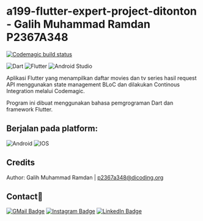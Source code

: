 # a199-flutter-expert-project-ditonton - Galih Muhammad Ramdan P2367A348
[![Codemagic build status](https://api.codemagic.io/apps/627477eddae0b78ac1762edf/627477eddae0b78ac1762ede/status_badge.svg)](https://codemagic.io/apps/627477eddae0b78ac1762edf/627477eddae0b78ac1762ede/latest_build)

![Dart](https://img.shields.io/badge/dart-%230175C2.svg?style=for-the-badge&logo=dart&logoColor=white)
![Flutter](https://img.shields.io/badge/Flutter-%2302569B.svg?style=for-the-badge&logo=Flutter&logoColor=white)
![Android Studio](https://img.shields.io/badge/Android%20Studio-3DDC84.svg?style=for-the-badge&logo=android-studio&logoColor=white)  


Aplikasi Flutter yang menampilkan daftar movies dan tv series hasil request API menggunakan state management BLoC dan dilakukan Continous Integration melalui Codemagic.

Program ini dibuat menggunakan bahasa pemgrograman Dart dan framework Flutter.

## Berjalan pada platform:  
![Android](https://img.shields.io/badge/Android-3DDC84?style=for-the-badge&logo=android&logoColor=white) ![IOS](https://img.shields.io/badge/iOS-000000?style=for-the-badge&logo=ios&logoColor=white)

## Credits

Author: Galih Muhammad Ramdan | p2367a348@dicoding.org

## Contact💬
[![GMail Badge](https://img.shields.io/badge/-galihmramdan17@gmail.com-333333?style=for-the-badge&logo=gmail&style=flat)](mailto:galihmramdan17@gmail.com)
[![Instagram Badge](https://img.shields.io/badge/-@galihmramdan17-333333?style=for-the-badge&logo=instagram&style=flat)](https://instagram.com/galihmramdan17)
[![LinkedIn Badge](https://img.shields.io/badge/-Galih_Muhammad_Ramdan-333333?style=for-the-badge&logo=linkedin&style=flat)](https://www.linkedin.com/in/galih-muhammad-ramdan-a71387142/)
